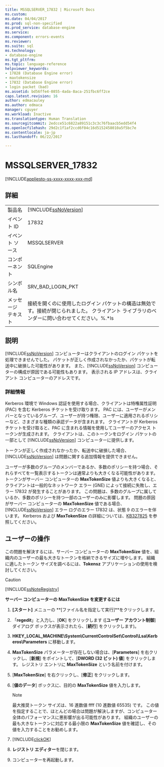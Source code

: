```yaml
---
title: MSSQLSERVER_17832 | Microsoft Docs
ms.custom: 
ms.date: 04/04/2017
ms.prod: sql-non-specified
ms.prod_service: database-engine
ms.service: 
ms.component: errors-events
ms.reviewer: 
ms.suite: sql
ms.technology:
- database-engine
ms.tgt_pltfrm: 
ms.topic: language-reference
helpviewer_keywords:
- 17828 (Database Engine error)
- maxtokensize
- 17832 (Database Engine error)
- login packet (bad)
ms.assetid: bd56ffe4-0855-4ada-8aca-251fbc6ff2ce
caps.latest.revision: 16
author: edmacauley
ms.author: edmaca
manager: cguyer
ms.workload: Inactive
ms.translationtype: Human Translation
ms.sourcegitcommit: 2edcce51c6822a89151c3c3c76fbaacb5edd54f4
ms.openlocfilehash: 29d2c1f1af2ccd6f04c16d5152458010a5f5bc7e
ms.contentlocale: ja-jp
ms.lasthandoff: 06/22/2017

---
```

# <a name="mssqlserver17832"></a>MSSQLSERVER_17832
[!INCLUDE[appliesto-ss-xxxx-xxxx-xxx-md](../../includes/appliesto-ss-xxxx-xxxx-xxx-md.md)]
  
## <a name="details"></a>詳細  
  
|||  
|-|-|  
|製品名|[!INCLUDE[ssNoVersion](../../includes/ssnoversion-md.md)]|  
|イベント ID|17832|  
|イベント ソース|MSSQLSERVER|  
|コンポーネント|SQLEngine|  
|シンボル名|SRV_BAD_LOGIN_PKT|  
|メッセージ テキスト|接続を開くのに使用したログイン パケットの構造は無効です。接続が閉じられました。 クライアント ライブラリのベンダーに問い合わせてください。%.*ls|  
  
## <a name="explanation"></a>説明  
[!INCLUDE[ssNoVersion](../../includes/ssnoversion-md.md)] コンピューターはクライアントのログイン パケットを処理できませんでした。 パケットが正しく作成されなかったか、パケットが転送中に破損した可能性があります。 また、[!INCLUDE[ssNoVersion](../../includes/ssnoversion-md.md)] コンピューターの構成が原因である可能性もあります。 表示される IP アドレスは、クライアント コンピューターのアドレスです。  
  
### <a name="more-information"></a>詳細情報  
Kerberos 環境で Windows 認証を使用する場合、クライアントは特権属性証明 (PAC) を含む Kerberos チケットを受け取ります。 PAC には、ユーザーがメンバーとなっているグループ、ユーザーが持つ権限、ユーザーに適用されるポリシーなど、さまざまな種類の承認データが含まれます。 クライアントが Kerberos チケットを受け取ると、PAC に含まれる情報を使用してユーザーのアクセス トークンが生成されます。 クライアントは、このトークンをログイン パケットの一部として [!INCLUDE[ssNoVersion](../../includes/ssnoversion-md.md)] コンピューターに提供します。  
  
トークンが正しく作成されなかったか、転送中に破損した場合、[!INCLUDE[ssNoVersion](../../includes/ssnoversion-md.md)] は問題に関する追加情報を提供できません。  
  
ユーザーが多数のグループのメンバーであるか、多数のポリシーを持つ場合、それらすべてを一覧表示するトークンは通常よりも大きくなる可能性があります。 トークンがサーバー コンピューターの **MaxTokenSize** 値よりも大きくなると、クライアントは一般的なネットワーク エラー (GNE) によって接続に失敗し、エラー 17832 が発生することがあります。 この問題は、多数のグループに属しているか、多数のポリシーを持つ一部のユーザーのみに影響します。 問題の原因がサーバー コンピューターの **MaxTokenSize** 値である場合、[!INCLUDE[ssNoVersion](../../includes/ssnoversion-md.md)] エラー ログのエラー 17832 は、状態 9 のエラーを伴います。 Kerberos および **MaxTokenSize** の詳細については、[KB327825](http://support.microsoft.com/kb/327825) を参照してください。  
  
## <a name="user-action"></a>ユーザーの操作  
この問題を解決するには、サーバー コンピューターの **MaxTokenSize** 値を、組織内のユーザーの最も大きなトークンを格納できるサイズに増やします。 組織に適したトークン サイズを調べるには、**Tokensz** アプリケーションの使用を検討してください。  
  
> [!CAUTION]  
> [!INCLUDE[ssNoteRegistry](../../includes/ssnoteregistry-md.md)]  
  
**サーバー コンピューターの** **MaxTokenSize を変更するには**  
  
1.  **[スタート]** メニューの **[ファイル名を指定して実行]**をクリックします。  
  
2.  「**regedit**」と入力し、[**OK**] をクリックします  ([**ユーザー アカウント制御**] ダイアログ ボックスが表示されたら、[**続行**] をクリックします)。  
  
3.  **HKEY_LOCAL_MACHINE\System\CurrentControlSet\Control\Lsa\Kerberos\Parameters** に移動します。  
  
4.  **MaxTokenSize** パラメーターが存在しない場合は、[**Parameters**] を右クリックし、[**新規**] をポイントして、[**DWORD (32 ビット) 値**] をクリックします。 レジストリ エントリに **MaxTokenSize** という名前を付けます。  
  
5.  [**MaxTokenSize**] を右クリックし、[**修正**] をクリックします。  
  
6.  [**値のデータ**] ボックスに、目的の **MaxTokenSize** 値を入力します。  
  
    > [!NOTE]  
    > 最大推奨トークン サイズは、16 進数値 ffff (10 進数値 65535) です。 この値を指定することで、ほとんどの場合は問題が解決しますが、コンピューター全体のパフォーマンスに悪影響が出る可能性があります。 組織のユーザーの最も大きなトークンに対応する最小限の **MaxTokenSize** 値を確認し、その値を入力することをお勧めします。  
  
7.  [!INCLUDE[clickOK](../../includes/clickok-md.md)]  
  
8.  **レジストリ エディター**を閉じます。  
  
9. コンピューターを再起動します。  
  

